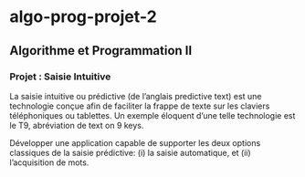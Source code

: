 # algo-prog-projet-2



## Algorithme et Programmation II
### Projet : Saisie Intuitive

La saisie intuitive ou prédictive (de l’anglais predictive text) est une technologie conçue afin de faciliter la frappe de texte sur les claviers téléphoniques ou tablettes. Un exemple éloquent d’une telle technologie est le T9, abréviation de text on 9 keys.

Développer une application capable de supporter les deux options classiques de la saisie prédictive: (i) la saisie automatique, et (ii) l’acquisition de mots.
